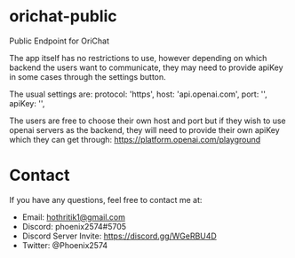 # orichat-public
Public Endpoint for OriChat

The app itself has no restrictions to use, however depending on which backend the users want to communicate, they may need to provide apiKey in some cases through the settings button.

The usual settings are:
protocol: 'https',
host: 'api.openai.com',
port: '',
apiKey: '',

The users are free to choose their own host and port but if they wish to use openai servers as the backend, they will need to provide their own apiKey which they can get through:
https://platform.openai.com/playground

# Contact

If you have any questions, feel free to contact me at:
- Email: hothritik1@gmail.com
- Discord: phoenix2574#5705
- Discord Server Invite: https://discord.gg/WGeRBU4D
- Twitter: @Phoenix2574
